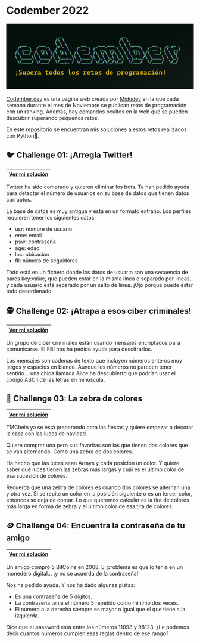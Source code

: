 # Codember 2022
![image](https://github.com/coral2742/Codember2022/blob/5a8c57a7f70f56160c5a07fd97ab5b60478273f8/Codember2022.png)

[Codember.dev](https://codember.dev/) es una página web creada por [Midudev](https://github.com/midudev) en la que cada semana durante el mes de Noviembre se publican retos de programación con un ranking. Además, hay comandos ocultos en la web que se pueden descubrir superando pequeños retos.

En este repositorio se encuentran mis soluciones a estos retos realizados con Python🐍.

## 🐦 Challenge 01: ¡Arregla Twitter!
| [Ver mi solución](https://github.com/coral2742/Codember2022/tree/main/challenge01) |
| ---------------- |

Twitter ha sido comprado y quieren eliminar los bots. Te han pedido ayuda para detectar el número de usuarios en su base de datos que tienen datos corruptos.

La base de datos es muy antigua y está en un formato extraño. Los perfiles requieren tener los siguientes datos:

- usr: nombre de usuario
- eme: email
- psw: contraseña
- age: edad
- loc: ubicación
- fll: número de seguidores

Todo está en un fichero donde los datos de usuario son una secuencia de pares key:value, que pueden estar en la misma línea o separado por líneas, y cada usuario está separado por un salto de línea. ¡Ojo porque puede estar todo desordenado!

## 🕵️ Challenge 02: ¡Atrapa a esos ciber criminales!
| [Ver mi solución](https://github.com/coral2742/Codember2022/tree/main/challenge02) |
| ---------------- |

Un grupo de ciber criminales están usando mensajes encriptados para comunicarse. El FBI nos ha pedido ayuda para descifrarlos.

Los mensajes son cadenas de texto que incluyen números enteros muy largos y espacios en blanco. Aunque los números no parecen tener sentido... una chica llamada Alice ha descubierto que podrían usar el código ASCII de las letras en minúscula.

## 🦓 Challenge 03: La zebra de colores
| [Ver mi solución](https://github.com/coral2742/Codember2022/tree/main/challenge03) |
| ---------------- |

TMChein ya se está preparando para las fiestas y quiere empezar a decorar la casa con las luces de navidad.

Quiere comprar una pero sus favoritas son las que tienen dos colores que se van alternando. Como una zebra de dos colores.

Ha hecho que las luces sean Arrays y cada posición un color. Y quiere saber qué luces tienen las zebras más largas y cuál es el último color de esa sucesión de colores.

Recuerda que una zebra de colores es cuando dos colores se alternan una y otra vez. Si se repite un color en la posición siguiente o es un tercer color, entonces se deja de contar. Lo que queremos calcular es la tira de colores más larga en forma de zebra y el último color de esa tira de colores.

## 🪙 Challenge 04: Encuentra la contraseña de tu amigo
| [Ver mi solución](https://github.com/coral2742/Codember2022/tree/main/challenge04) |
| ---------------- |

Un amigo compró 5 BitCoins en 2008. El problema es que lo tenía en un monedero digital... ¡y no se acuerda de la contraseña!

Nos ha pedido ayuda. Y nos ha dado algunas pistas:

- Es una contraseña de 5 dígitos.
- La contraseña tenía el número 5 repetido como mínimo dos veces.
- El número a la derecha siempre es mayor o igual que el que tiene a la izquierda.

Dice que el password está entre los números 11098 y 98123. ¿Le podemos decir cuantos números cumplen esas reglas dentro de ese rango?
